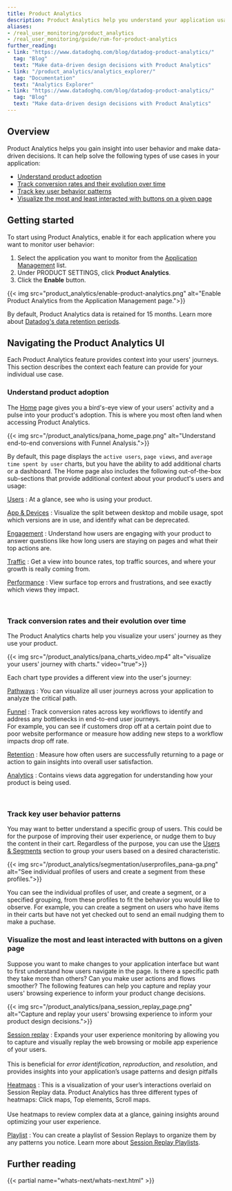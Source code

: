 ```yaml
---
title: Product Analytics
description: Product Analytics help you understand your application usage at a glance.
aliases:
- /real_user_monitoring/product_analytics
- /real_user_monitoring/guide/rum-for-product-analytics
further_reading:
- link: "https://www.datadoghq.com/blog/datadog-product-analytics/"
  tag: "Blog"
  text: "Make data-driven design decisions with Product Analytics"
- link: "/product_analytics/analytics_explorer/"
  tag: "Documentation"
  text: "Analytics Explorer"
- link: "https://www.datadoghq.com/blog/datadog-product-analytics/"
  tag: "Blog"
  text: "Make data-driven design decisions with Product Analytics"
---
```


## Overview

Product Analytics helps you gain insight into user behavior and make data-driven decisions. It can help solve the following types of use cases in your application:

- [Understand product adoption](#understand-product-adoption)
- [Track conversion rates and their evolution over time](#track-conversion-rates-and-their-evolution-over-time)
- [Track key user behavior patterns](#track-key-user-behavior-patterns)
- [Visualize the most and least interacted with buttons on a given page](#visualize-the-most-and-least-interacted-with-buttons-on-a-given-page)

## Getting started

To start using Product Analytics, enable it for each application where you want to monitor user behavior:

1. Select the application you want to monitor from the [Application Management][9] list.
2. Under PRODUCT SETTINGS, click **Product Analytics**.
3. Click the **Enable** button.

{{< img src="product_analytics/enable-product-analytics.png" alt="Enable Product Analytics from the Application Management page.">}}

By default, Product Analytics data is retained for 15 months. Learn more about [Datadog's data retention periods][1].

## Navigating the Product Analytics UI
Each Product Analytics feature provides context into your users' journeys. This section describes the context each feature can provide for your individual use case.

### Understand product adoption
The [Home][3] page gives you a bird's-eye view of your users' activity and a pulse into your product's adoption. This is where you most often land when accessing Product Analytics.

{{< img src="/product_analytics/pana_home_page.png" alt="Understand end-to-end conversions with Funnel Analysis.">}}

By default, this page displays the `active users`, `page views`, and `average time spent by user` charts, but you have the ability to add additional charts or a dashboard. The Home page also includes the following out-of-the-box sub-sections that provide additional context about your product's users and usage:

[Users](https://app.datadoghq.com/product-analytics/user-trends)
: At a glance, see who is using your product.

[App & Devices](https://app.datadoghq.com/product-analytics/app-and-device)
: Visualize the split between desktop and mobile usage, spot which versions are in use, and identify what can be deprecated.

[Engagement](https://app.datadoghq.com/product-analytics/engagement-and-features)
: Understand how users are engaging with your product to answer questions like how long users are staying on pages and what their top actions are. 

[Traffic](https://app.datadoghq.com/product-analytics/traffic-and-acquisition)
: Get a view into bounce rates, top traffic sources, and where your growth is really coming from.

[Performance](https://app.datadoghq.com/product-analytics/performance)
: View surface top errors and frustrations, and see exactly which views they impact.

<br>


### Track conversion rates and their evolution over time
The Product Analytics charts help you visualize your users' journey as they use your product.

{{< img src="/product_analytics/pana_charts_video.mp4" alt="visualize your users' journey with charts." video="true">}}

Each chart type provides a different view into the user's journey:

[Pathways][5]
: You can visualize all user journeys across your application to analyze the critical path.

[Funnel][4]
: Track conversion rates across key workflows to identify and address any bottlenecks in end-to-end user journeys. <br> For example, you can see if customers drop off at a certain point due to poor website performance or measure how adding new steps to a workflow impacts drop off rate.

[Retention][2]
: Measure how often users are successfully returning to a page or action to gain insights into overall user satisfaction.

[Analytics][13]
: Contains views data aggregation for understanding how your product is being used.

<br>

### Track key user behavior patterns
You may want to better understand a specific group of users. This could be for the purpose of improving their user experience, or nudge them to buy the content in their cart. Regardless of the purpose, you can use the [Users & Segments][6] section to group your users based on a desired characteristic.

{{< img src="/product_analytics/segmentation/userprofiles_pana-ga.png" alt="See individual profiles of users and create a segment from these profiles.">}}

You can see the individual profiles of user, and create a segment, or a specified grouping, from these profiles to fit the behavior you would like to observe. For example, you can create a segment on users who have items in their carts but have not yet checked out to send an email nudging them to make a puchase. 


### Visualize the most and least interacted with buttons on a given page
Suppose you want to make changes to your application interface but want to first understand how users navigate in the page. Is there a specific path they take more than others? Can you make user actions and flows smoother? The following features can help you capture and replay your users' browsing experience to inform your product change decisions. 

{{< img src="/product_analytics/pana_session_replay_page.png" alt="Capture and replay your users' browsing experience to inform your product design decisions.">}}

[Session replay][11] 
: Expands your user experience monitoring by allowing you to capture and visually replay the web browsing or mobile app experience of your users. <br><br>This is beneficial for _error identification_, _reproduction_, and _resolution_, and provides insights into your application’s usage patterns and design pitfalls

[Heatmaps][10]
:  This is a visualization of your user’s interactions overlaid on Session Replay data. Product Analytics has three different types of heatmaps: Click maps, Top elements, Scroll maps. <br><br> Use heatmaps to review complex data at a glance, gaining insights around optimizing your user experience.

[Playlist][12]
: You can create a playlist of Session Replays to organize them by any patterns you notice. Learn more about [Session Replay Playlists][12].
<br>


## Further reading
{{< partial name="whats-next/whats-next.html" >}}

[1]: /data_security/data_retention_periods/
[2]: /product_analytics/charts/retention_analysis
[3]: https://app.datadoghq.com/product-analytics
[4]: /product_analytics/charts/funnel_analysis
[5]: /product_analytics/charts/pathways
[6]: /product_analytics/segmentation/
[8]: https://app.datadoghq.com/rum/
[9]: https://app.datadoghq.com/rum/list
[10]: /product_analytics/session_replay/heatmaps
[11]: /product_analytics/session_replay/
[12]: /product_analytics/session_replay/playlists
[13]: /product_analytics/charts/analytics_explorer

